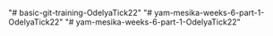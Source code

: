 "# basic-git-training-OdelyaTick22" 
"# yam-mesika-weeks-6-part-1-OdelyaTick22" 
"# yam-mesika-weeks-6-part-1-OdelyaTick22" 
